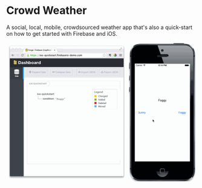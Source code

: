 # Crowd Weather

A social, local, mobile, crowdsourced weather app that's also a quick-start on how to get started with Firebase and iOS.

![](ios-q.gif)